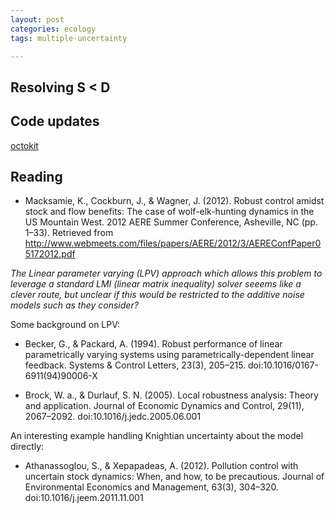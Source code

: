 ```yaml
---
layout: post
categories: ecology
tags: multiple-uncertainty 

---
```



## Resolving S < D 



## Code updates

[octokit](https://github.com/pengwynn/octokit/issues/127)

## Reading

* Macksamie, K., Cockburn, J., & Wagner, J. (2012). Robust control amidst stock and flow benefits: The case of wolf-elk-hunting dynamics in the US Mountain West. 2012 AERE Summer Conference, Asheville, NC (pp. 1–33). Retrieved from http://www.webmeets.com/files/papers/AERE/2012/3/AEREConfPaper05172012.pdf

*The Linear parameter varying (LPV) approach which allows this problem to leverage a standard LMI (linear matrix inequality) solver seeems like a clever route, but unclear if this would be restricted to the additive noise models such as they consider?*


Some background on LPV:

* Becker, G., & Packard, A. (1994). Robust performance of linear parametrically varying systems using parametrically-dependent linear feedback. Systems & Control Letters, 23(3), 205–215. doi:10.1016/0167-6911(94)90006-X

* Brock, W. a., & Durlauf, S. N. (2005). Local robustness analysis: Theory and application. Journal of Economic Dynamics and Control, 29(11), 2067–2092. doi:10.1016/j.jedc.2005.06.001


An interesting example handling Knightian uncertainty about the model directly:

* Athanassoglou, S., & Xepapadeas, A. (2012). Pollution control with uncertain stock dynamics: When, and how, to be precautious. Journal of Environmental Economics and Management, 63(3), 304–320. doi:10.1016/j.jeem.2011.11.001


